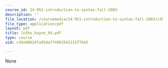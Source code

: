 ```yaml
---
course_id: 24-951-introduction-to-syntax-fall-2003
description: ''
file_location: /coursemedia/24-951-introduction-to-syntax-fall-2003/c45e98624fa95da7f4983542115f7643_ln3ho_kayne_94.pdf
file_type: application/pdf
layout: pdf
title: ln3ho_kayne_94.pdf
type: course
uid: c45e98624fa95da7f4983542115f7643

---
```

None